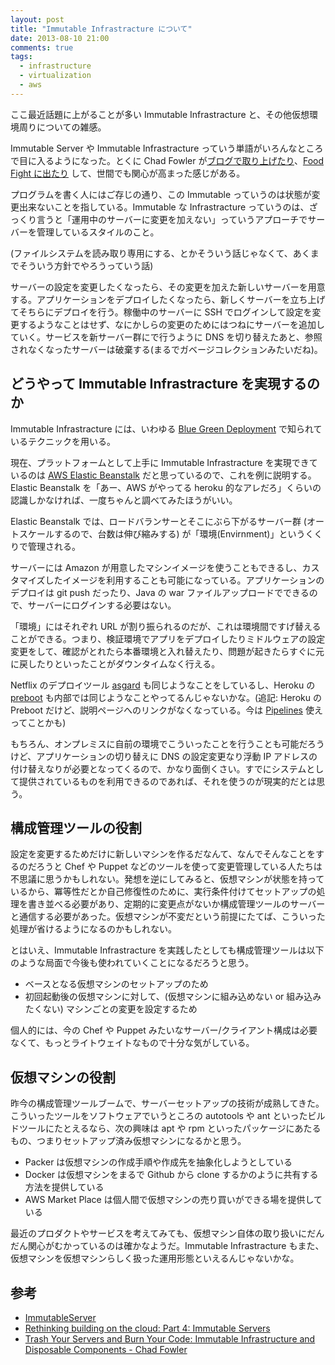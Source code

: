 ```yaml
---
layout: post
title: "Immutable Infrastracture について"
date: 2013-08-10 21:00
comments: true
tags:
  - infrastructure
  - virtualization
  - aws
---
```


ここ最近話題に上がることが多い Immutable Infrastracture と、その他仮想環境周りについての雑感。

<!-- more -->

Immutable Server や Immutable Infrastracture っていう単語がいろんなところで目に入るようになった。とくに Chad Fowler が[ブログで取り上げたり](http://chadfowler.com/blog/2013/06/23/immutable-deployments/)、[Food Fight に出たり](http://foodfightshow.org/2013/07/immutable-infrastructure.html) して、世間でも関心が高まった感じがある。

プログラムを書く人にはご存じの通り、この Immutable っていうのは状態が変更出来ないことを指している。Immutable な Infrastracture っていうのは、ざっくり言うと「運用中のサーバーに変更を加えない」っていうアプローチでサーバーを管理しているスタイルのこと。

(ファイルシステムを読み取り専用にする、とかそういう話じゃなくて、あくまでそういう方針でやろうっていう話)

サーバーの設定を変更したくなったら、その変更を加えた新しいサーバーを用意する。アプリケーションをデプロイしたくなったら、新しくサーバーを立ち上げてそちらにデプロイを行う。稼働中のサーバーに SSH でログインして設定を変更するようなことはせず、なにかしらの変更のためにはつねにサーバーを追加していく。サービスを新サーバー群にで行うように DNS を切り替えたあと、参照されなくなったサーバーは破棄する(まるでガベージコレクションみたいだね)。


## どうやって Immutable Infrastracture を実現するのか

Immutable Infrastracture には、いわゆる [Blue Green Deployment](http://martinfowler.com/bliki/BlueGreenDeployment.html) で知られているテクニックを用いる。

現在、プラットフォームとして上手に Immutable Infrastracture を実現できているのは [AWS Elastic Beanstalk](http://aws.amazon.com/jp/elasticbeanstalk/) だと思っているので、これを例に説明する。Elastic Beanstalk を「あー、AWS がやってる heroku 的なアレだろ」くらいの認識しかなければ、一度ちゃんと調べてみたほうがいい。

Elastic Beanstalk では、ロードバランサーとそこにぶら下がるサーバー群 (オートスケールするので、台数は伸び縮みする) が「環境(Envirnment)」というくくりで管理される。

サーバーには Amazon が用意したマシンイメージを使うこともできるし、カスタマイズしたイメージを利用することも可能になっている。アプリケーションのデプロイは git push だったり、Java の war ファイルアップロードでできるので、サーバーにログインする必要はない。

「環境」にはそれぞれ URL が割り振られるのだが、これは環境間ですげ替えることができる。つまり、検証環境でアプリをデプロイしたりミドルウェアの設定変更をして、確認がとれたら本番環境と入れ替えたり、問題が起きたらすぐに元に戻したりといったことがダウンタイムなく行える。

Netflix のデプロイツール [asgard](https://github.com/Netflix/asgard) も同じようなことをしているし、Heroku の [preboot](https://devcenter.heroku.com/articles/labs-preboot/) も内部では同じようなことやってるんじゃないかな。(追記: Heroku の Preboot だけど、説明ページへのリンクがなくなっている。今は [Pipelines](https://devcenter.heroku.com/articles/labs-pipelines) 使えってことかも)

もちろん、オンプレミスに自前の環境でこういったことを行うことも可能だろうけど、アプリケーションの切り替えに DNS の設定変更なり浮動 IP アドレスの付け替えなりが必要となってくるので、かなり面倒くさい。すでにシステムとして提供されているものを利用できるのであれば、それを使うのが現実的だとは思う。


## 構成管理ツールの役割

設定を変更するためだけに新しいマシンを作るだなんて、なんでそんなことをするのだろうと Chef や Puppet などのツールを使って変更管理している人たちは不思議に思うかもしれない。発想を逆にしてみると、仮想マシンが状態を持っているから、冪等性だとか自己修復性のために、実行条件付けてセットアップの処理を書き並べる必要があり、定期的に変更点がないか構成管理ツールのサーバーと通信する必要があった。仮想マシンが不変だという前提にたてば、こういった処理が省けるようになるのかもしれない。

とはいえ、Immutable Infrastracture を実践したとしても構成管理ツールは以下のような局面で今後も使われていくことになるだろうと思う。

- ベースとなる仮想マシンのセットアップのため
- 初回起動後の仮想マシンに対して、(仮想マシンに組み込めない or 組み込みたくない) マシンごとの変更を設定するため

個人的には、今の Chef や Puppet みたいなサーバー/クライアント構成は必要なくて、もっとライトウェイトなもので十分な気がしている。


## 仮想マシンの役割

昨今の構成管理ツールブームで、サーバーセットアップの技術が成熟してきた。こういったツールをソフトウェアでいうところの autotools や ant といったビルドツールにたとえるなら、次の興味は apt や rpm といったパッケージにあたるもの、つまりセットアップ済み仮想マシンになるかと思う。

- Packer は仮想マシンの作成手順や作成先を抽象化しようとしている
- Docker は仮想マシンをまるで Github から clone するかのように共有する方法を提供している
- AWS Market Place は個人間で仮想マシンの売り買いができる場を提供している

最近のプロダクトやサービスを考えてみても、仮想マシン自体の取り扱いにだんだん関心がむかっているのは確かなようだ。Immutable Infrastracture もまた、仮想マシンを仮想マシンらしく扱った運用形態といえるんじゃないかな。


## 参考

- [ImmutableServer](http://martinfowler.com/bliki/ImmutableServer.html)
- [Rethinking building on the cloud: Part 4: Immutable Servers](http://www.thoughtworks-studios.com/blog/rethinking-building-cloud-part-4-immutable-servers)
- [Trash Your Servers and Burn Your Code: Immutable Infrastructure and Disposable Components - Chad Fowler](http://chadfowler.com/blog/2013/06/23/immutable-deployments/)
